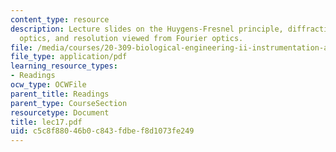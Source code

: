 ```yaml
---
content_type: resource
description: Lecture slides on the Huygens-Fresnel principle, diffraction, Fourier
  optics, and resolution viewed from Fourier optics.
file: /media/courses/20-309-biological-engineering-ii-instrumentation-and-measurement-fall-2006/c5c8f88046b0c843fdbef8d1073fe249_lec17.pdf
file_type: application/pdf
learning_resource_types:
- Readings
ocw_type: OCWFile
parent_title: Readings
parent_type: CourseSection
resourcetype: Document
title: lec17.pdf
uid: c5c8f880-46b0-c843-fdbe-f8d1073fe249
---
```

